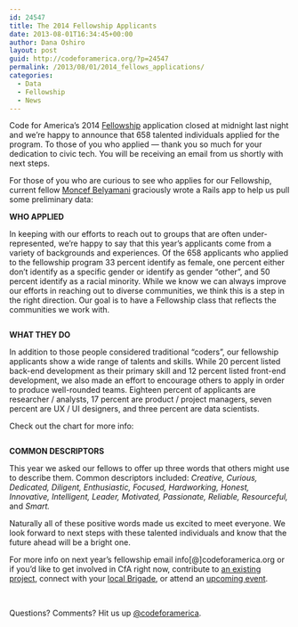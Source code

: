 ```yaml
---
id: 24547
title: The 2014 Fellowship Applicants
date: 2013-08-01T16:34:45+00:00
author: Dana Oshiro
layout: post
guid: http://codeforamerica.org/?p=24547
permalink: /2013/08/01/2014_fellows_applications/
categories:
  - Data
  - Fellowship
  - News
---
```

Code for America&#8217;s 2014 [Fellowship](http://codeforamerica.org/fellows) application closed at midnight last night and we&#8217;re happy to announce that 658 talented individuals applied for the program. To those of you who applied — thank you so much for your dedication to civic tech. You will be receiving an email from us shortly with next steps.

For those of you who are curious to see who applies for our Fellowship, current fellow [Moncef Belyamani](http://about.me/moncef) graciously wrote a Rails app to help us pull some preliminary data:

**WHO APPLIED**

In keeping with our efforts to reach out to groups that are often under-represented, we&#8217;re happy to say that this year&#8217;s applicants come from a variety of backgrounds and experiences. Of the 658 applicants who applied to the fellowship program 33 percent identify as female, one percent either don&#8217;t identify as a specific gender or identify as gender &#8220;other&#8221;, and 50 percent identify as a racial minority. While we know we can always improve our efforts in reaching out to diverse communities, we think this is a step in the right direction. Our goal is to have a Fellowship class that reflects the communities we work with.

[<img class="aligncenter size-full wp-image-24553" title="charts" src="http://codeforamerica.org/wp-content/uploads/2013/08/charts.jpg" alt="" />](http://codeforamerica.org/wp-content/uploads/2013/08/charts.jpg)

**WHAT THEY DO**

In addition to those people considered traditional &#8220;coders&#8221;, our fellowship applicants show a wide range of talents and skills. While 20 percent listed back-end development as their primary skill and 12 percent listed front-end development, we also made an effort to encourage others to apply in order to produce well-rounded teams. Eighteen percent of applicants are researcher / analysts, 17 percent are product / project managers, seven percent are UX / UI designers, and three percent are data scientists.

Check out the chart for more info:

[<img class="alignleft size-full wp-image-24548" title="chartfellows" src="http://codeforamerica.org/wp-content/uploads/2013/08/chartfellows.jpg" alt="" />](http://codeforamerica.org/wp-content/uploads/2013/08/chartfellows.jpg)

**COMMON DESCRIPTORS**

This year we asked our fellows to offer up three words that others might use to describe them. Common descriptors included: _Creative, Curious, Dedicated, Diligent, Enthusiastic, Focused, Hardworking, Honest, Innovative, Intelligent, Leader, Motivated, Passionate, Reliable, Resourceful,_ and _Smart._

Naturally all of these positive words made us excited to meet everyone. We look forward to next steps with these talented individuals and know that the future ahead will be a bright one.

For more info on next year&#8217;s fellowship email info[@]codeforamerica.org or if you&#8217;d like to get involved in CfA right now, contribute to [an existing project](https://github.com/codeforamerica), connect with your [local Brigade](http://brigade.codeforamerica.org/brigades), or attend an [upcoming event](http://brigade.codeforamerica.org/pages/events).

&nbsp;

Questions? Comments? Hit us up <a href="http://twitter.com/codeforamerica" target="_blank">@codeforamerica</a>.